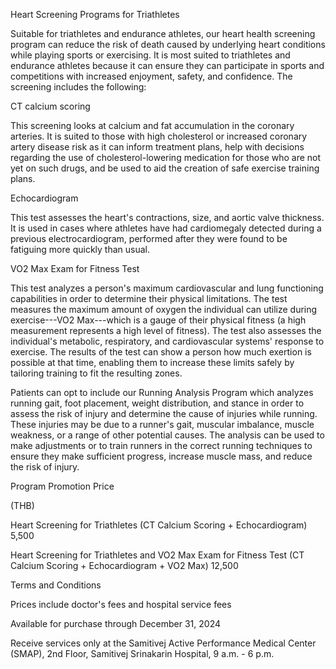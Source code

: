 Heart Screening Programs for Triathletes

Suitable for triathletes and endurance athletes, our heart health
screening program can reduce the risk of death caused by underlying
heart conditions while playing sports or exercising. It is most suited
to triathletes and endurance athletes because it can ensure they can
participate in sports and competitions with increased enjoyment, safety,
and confidence. The screening includes the following:

CT calcium scoring

This screening looks at calcium and fat accumulation in the coronary
arteries. It is suited to those with high cholesterol or increased
coronary artery disease risk as it can inform treatment plans, help with
decisions regarding the use of cholesterol-lowering medication for those
who are not yet on such drugs, and be used to aid the creation of safe
exercise training plans.

Echocardiogram

This test assesses the heart's contractions, size, and aortic valve
thickness. It is used in cases where athletes have had cardiomegaly
detected during a previous electrocardiogram, performed after they were
found to be fatiguing more quickly than usual.

VO2 Max Exam for Fitness Test

This test analyzes a person's maximum cardiovascular and lung
functioning capabilities in order to determine their physical
limitations. The test measures the maximum amount of oxygen the
individual can utilize during exercise---VO2 Max---which is a gauge of
their physical fitness (a high measurement represents a high level of
fitness). The test also assesses the individual's metabolic,
respiratory, and cardiovascular systems' response to exercise. The
results of the test can show a person how much exertion is possible at
that time, enabling them to increase these limits safely by tailoring
training to fit the resulting zones.

Patients can opt to include our Running Analysis Program which analyzes
running gait, foot placement, weight distribution, and stance in order
to assess the risk of injury and determine the cause of injuries while
running. These injuries may be due to a runner's gait, muscular
imbalance, muscle weakness, or a range of other potential causes. The
analysis can be used to make adjustments or to train runners in the
correct running techniques to ensure they make sufficient progress,
increase muscle mass, and reduce the risk of injury.

Program Promotion Price

(THB)

Heart Screening for Triathletes (CT Calcium Scoring + Echocardiogram)
5,500

Heart Screening for Triathletes and VO2 Max Exam for Fitness Test (CT
Calcium Scoring + Echocardiogram + VO2 Max) 12,500

Terms and Conditions

Prices include doctor's fees and hospital service fees

Available for purchase through December 31, 2024

Receive services only at the Samitivej Active Performance Medical Center
(SMAP), 2nd Floor, Samitivej Srinakarin Hospital, 9 a.m. - 6 p.m.
